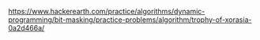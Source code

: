 https://www.hackerearth.com/practice/algorithms/dynamic-programming/bit-masking/practice-problems/algorithm/trophy-of-xorasia-0a2d466a/
